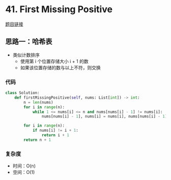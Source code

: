 # 41. First Missing Positive

[题目链接](https://leetcode.cn/problems/first-missing-positive/description/)

## 思路一：哈希表

- 类似计数排序
  - 使用第 i 个位置存储大小 i + 1 的数
  - 如果该位置存储的数与以上不符，则交换

### 代码

```py
class Solution:
    def firstMissingPositive(self, nums: List[int]) -> int:
        n = len(nums)
        for i in range(n):
            while 1 <= nums[i] <= n and nums[nums[i] - 1] != nums[i]:
                nums[nums[i] - 1], nums[i] = nums[i], nums[nums[i] - 1]

        for i in range(n):
            if nums[i] != i + 1:
                return i + 1
        return n + 1
```

### 复杂度

- 时间：O(n)
- 空间：O(1)
